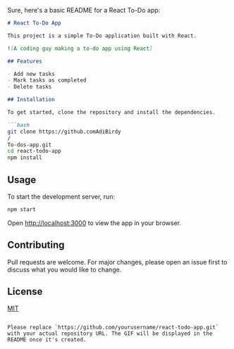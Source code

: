 Sure, here's a basic README for a React To-Do app:

```markdown
# React To-Do App

This project is a simple To-Do application built with React.

![A coding guy making a to-do app using React]

## Features

- Add new tasks
- Mark tasks as completed
- Delete tasks

## Installation

To get started, clone the repository and install the dependencies.

```bash
git clone https://github.comAdiBirdy
/
To-dos-app.git
cd react-todo-app
npm install
```

## Usage

To start the development server, run:

```bash
npm start
```

Open [http://localhost:3000](http://localhost:3000) to view the app in your browser.

## Contributing

Pull requests are welcome. For major changes, please open an issue first to discuss what you would like to change.

## License

[MIT](https://choosealicense.com/licenses/mit/)
```

Please replace `https://github.com/yourusername/react-todo-app.git` with your actual repository URL. The GIF will be displayed in the README once it's created.
